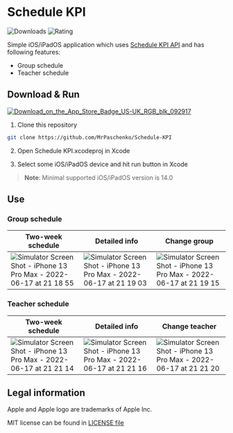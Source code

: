 # Schedule KPI

![Downloads](https://img.shields.io/badge/Downloads-1064-brightgreen.svg) ![Rating](https://img.shields.io/badge/Rating-4.6/5-brightgreen.svg) 

Simple iOS/iPadOS application which uses [Schedule KPI API](https://github.com/kpi-ua/schedule.kpi.ua) and has following features:

- Group schedule
- Teacher schedule

## Download & Run

[![Download_on_the_App_Store_Badge_US-UK_RGB_blk_092917](https://user-images.githubusercontent.com/64316080/168581675-cfc29e4a-410c-4664-9213-31f11560813c.svg)](https://apps.apple.com/app/id1625484300)

1. Clone this repository

```bash
git clone https://github.com/MrPaschenko/Schedule-KPI
```

2. Open Schedule KPI.xcodeproj in Xcode

3. Select some iOS/iPadOS device and hit run button in Xcode

> **Note**: Minimal supported iOS/iPadOS version is 14.0

## Use

### Group schedule

| Two-week schedule  | Detailed info | Change group |
| ------------- | ------------- | ------------- |
| ![Simulator Screen Shot - iPhone 13 Pro Max - 2022-06-17 at 21 18 55](https://user-images.githubusercontent.com/64316080/174355497-c28cb3e1-944e-4e2d-83ee-de7f6f79a659.png) | ![Simulator Screen Shot - iPhone 13 Pro Max - 2022-06-17 at 21 19 03](https://user-images.githubusercontent.com/64316080/174355522-92c5756f-6f77-4ea5-be61-8a11903f3a21.png) | ![Simulator Screen Shot - iPhone 13 Pro Max - 2022-06-17 at 21 19 15](https://user-images.githubusercontent.com/64316080/174355543-bbd5251c-397b-4fbe-99c8-7f4c8e32bd52.png) |

### Teacher schedule

| Two-week schedule  | Detailed info | Change teacher |
| ------------- | ------------- | ------------- |
| ![Simulator Screen Shot - iPhone 13 Pro Max - 2022-06-17 at 21 21 14](https://user-images.githubusercontent.com/64316080/174355760-92dfcdb6-862d-4887-84b1-c34f494cde42.png) | ![Simulator Screen Shot - iPhone 13 Pro Max - 2022-06-17 at 21 21 16](https://user-images.githubusercontent.com/64316080/174355796-0e728bf7-3ee0-4eec-959b-1227d38ab8d0.png) | ![Simulator Screen Shot - iPhone 13 Pro Max - 2022-06-17 at 21 21 20](https://user-images.githubusercontent.com/64316080/174355819-4e7d5655-fadc-4041-89b1-024485e73668.png) |

## Legal information

Apple and Apple logo are trademarks of Apple Inc.

MIT license can be found in [LICENSE file](https://github.com/MrPaschenko/Schedule-KPI/blob/main/LICENSE)
